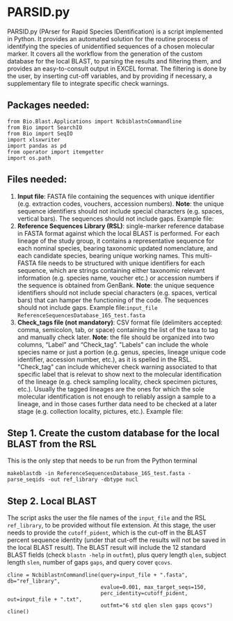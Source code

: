 # PARSID.py

PARSID.py (PArser for Rapid Species IDentification) is a script implemented in Python. It provides an automated solution for the routine process of identifying the species of unidentified sequences of a chosen molecular marker. It covers all the workflow from the generation of the custom database for the local BLAST, to parsing the results and filtering them, and provides an easy-to-consult output in EXCEL format. The filtering is done by the user, by inserting cut-off variables, and by providing if necessary, a supplementary file to integrate specific check warnings.

## Packages needed:
```
from Bio.Blast.Applications import NcbiblastnCommandline
from Bio import SearchIO
from Bio import SeqIO
import xlsxwriter
import pandas as pd
from operator import itemgetter
import os.path
```

## Files needed:
1. **Input file**: FASTA file containing the sequences with unique identifier (e.g. extraction codes, vouchers, accession numbers). **Note**: the unique sequence identifiers should not include special characters (e.g. spaces, vertical bars). The sequences should not include gaps. Example file:
2. **Reference Sequences Library (RSL)**: single-marker reference database in FASTA format against which the local BLAST is performed. For each lineage of the study group, it contains a representative sequence for each nominal species, bearing taxonomic updated nomenclature, and each candidate species, bearing unique working names. This multi-FASTA file needs to be structured with unique identifiers for each sequence, which are strings containing either taxonomic relevant information (e.g. species name, voucher etc.) or accession numbers if the sequence is obtained from GenBank. **Note**: the unique sequence identifiers should not include special characters (e.g. spaces, vertical bars) that can hamper the functioning of the code. The sequences should not include gaps. Example file:`input_file` `ReferenceSequencesDatabase_16S_test.fasta`
3. **Check_tags file (not mandatory)**: CSV format file (delimiters accepted: comma, semicolon, tab, or space) containing the list of the taxa to tag and manually check later. **Note**: the file should be organized into two columns, “Label” and “Check_tag”. "Labels" can include the whole species name or just a portion (e.g. genus, species, lineage unique code identifier, accession number, etc.), as it is spelled in the RSL. "Check_tag" can include whichever check warning associated to that specific label that is relevat to show next to the molecular identification of the lineage (e.g. check sampling locality, check specimen pictures, etc.). Usually the tagged lineages are the ones for which the sole molecular identification is not enough to reliably assign a sample to a lineage, and in those cases further data need to be checked at a later stage (e.g. collection locality, pictures, etc.). Example file: 


## Step 1. Create the custom database for the local BLAST from the RSL
This is the only step that needs to be run from the Python terminal
```
makeblastdb -in ReferenceSequencesDatabase_16S_test.fasta -parse_seqids -out ref_library -dbtype nucl
```

## Step 2. Local BLAST
The script asks the user the file names of the `input_file` and the RSL `ref_library`, to be provided without file extension. At this stage, the user needs to provide the `cutoff_pident`, which is the cut-off in the BLAST percent sequence identity (under that cut-off the results will not be saved in the local BLAST result).
The BLAST result will include the 12 standard BLAST fields (check `blastn -help` in `outfmt`), plus query length `qlen`, subject length `slen`, number of gaps `gaps`, and query cover `qcovs`.
```
cline = NcbiblastnCommandline(query=input_file + ".fasta", db="ref_library",
                              evalue=0.001, max_target_seqs=150,
                              perc_identity=cutoff_pident, out=input_file + ".txt",
                              outfmt="6 std qlen slen gaps qcovs")
cline()
```

